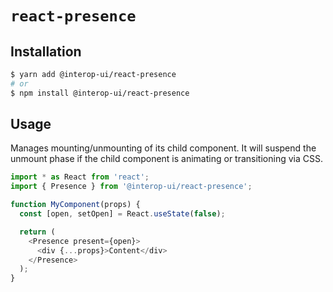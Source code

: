 # `react-presence`

## Installation

```sh
$ yarn add @interop-ui/react-presence
# or
$ npm install @interop-ui/react-presence
```

## Usage

Manages mounting/unmounting of its child component. It will suspend the unmount phase if the child component is animating or transitioning via CSS.

```js
import * as React from 'react';
import { Presence } from '@interop-ui/react-presence';

function MyComponent(props) {
  const [open, setOpen] = React.useState(false);

  return (
    <Presence present={open}>
      <div {...props}>Content</div>
    </Presence>
  );
}
```
